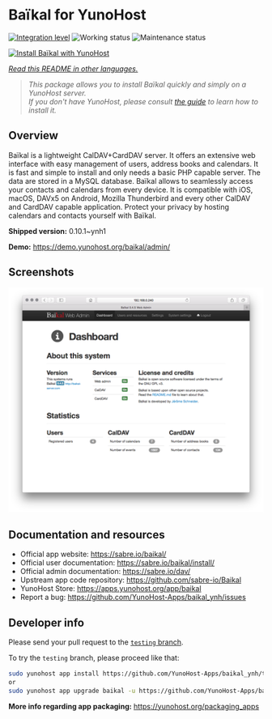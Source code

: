 <!--
N.B.: This README was automatically generated by <https://github.com/YunoHost/apps/tree/master/tools/readme_generator>
It shall NOT be edited by hand.
-->

# Baïkal for YunoHost

[![Integration level](https://dash.yunohost.org/integration/baikal.svg)](https://ci-apps.yunohost.org/ci/apps/baikal/) ![Working status](https://ci-apps.yunohost.org/ci/badges/baikal.status.svg) ![Maintenance status](https://ci-apps.yunohost.org/ci/badges/baikal.maintain.svg)

[![Install Baïkal with YunoHost](https://install-app.yunohost.org/install-with-yunohost.svg)](https://install-app.yunohost.org/?app=baikal)

*[Read this README in other languages.](./ALL_README.md)*

> *This package allows you to install Baïkal quickly and simply on a YunoHost server.*  
> *If you don't have YunoHost, please consult [the guide](https://yunohost.org/install) to learn how to install it.*

## Overview

Baïkal is a lightweight CalDAV+CardDAV server. It offers an extensive web interface with easy management of users, address books and calendars. It is fast and simple to install and only needs a basic PHP capable server. The data are stored in a MySQL database. Baïkal allows to seamlessly access your contacts and calendars from every device. It is compatible with iOS, macOS, DAVx5 on Android, Mozilla Thunderbird and every other CalDAV and CardDAV capable application. Protect your privacy by hosting calendars and contacts yourself with Baïkal.

**Shipped version:** 0.10.1~ynh1

**Demo:** <https://demo.yunohost.org/baikal/admin/>

## Screenshots

![Screenshot of Baïkal](./doc/screenshots/baikal-in-use.png)

## Documentation and resources

- Official app website: <https://sabre.io/baikal/>
- Official user documentation: <https://sabre.io/baikal/install/>
- Official admin documentation: <https://sabre.io/dav/>
- Upstream app code repository: <https://github.com/sabre-io/Baikal>
- YunoHost Store: <https://apps.yunohost.org/app/baikal>
- Report a bug: <https://github.com/YunoHost-Apps/baikal_ynh/issues>

## Developer info

Please send your pull request to the [`testing` branch](https://github.com/YunoHost-Apps/baikal_ynh/tree/testing).

To try the `testing` branch, please proceed like that:

```bash
sudo yunohost app install https://github.com/YunoHost-Apps/baikal_ynh/tree/testing --debug
or
sudo yunohost app upgrade baikal -u https://github.com/YunoHost-Apps/baikal_ynh/tree/testing --debug
```

**More info regarding app packaging:** <https://yunohost.org/packaging_apps>
